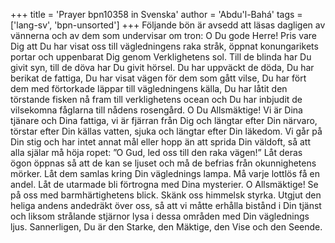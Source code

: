 +++
title = 'Prayer bpn10358 in Svenska'
author = 'Abdu'l-Bahá'
tags = ['lang-sv', 'bpn-unsorted']
+++
Följande bön är avsedd att läsas dagligen av vännerna och av dem som undervisar om tron:
O Du gode Herre! Pris vare Dig att Du har visat oss till vägledningens raka stråk, öppnat konungarikets portar och uppenbarat Dig genom Verklighetens sol. Till de blinda har Du givit syn, till de döva har Du givit hörsel. Du har uppväckt de döda, Du har berikat de fattiga, Du har visat vägen för dem som gått vilse, Du har fört dem med förtorkade läppar till vägledningens källa, Du har låtit den törstande fisken nå fram till verklighetens ocean och Du har inbjudit de vilsekomna fåglarna till nådens rosengård.
O Du Allsmäktige! Vi är Dina tjänare och Dina fattiga, vi är fjärran från Dig och längtar efter Din närvaro, törstar efter Din källas vatten, sjuka och längtar efter Din läkedom. Vi går på Din stig och har intet annat mål eller hopp än att sprida Din väldoft, så att alla själar må höja ropet: ”O Gud, led oss till den raka vägen!” Låt deras ögon öppnas så att de kan se ljuset och må de befrias från okunnighetens mörker. Låt dem samlas kring Din väglednings lampa. Må varje lottlös få en andel. Låt de utarmade bli förtrogna med Dina mysterier.
O Allsmäktige! Se på oss med barmhärtighetens blick. Skänk oss himmelsk styrka. Utgjut den heliga andens andedräkt över oss, så att vi måtte erhålla bistånd i Din tjänst och liksom strålande stjärnor lysa i dessa områden med Din väglednings ljus.
Sannerligen, Du är den Starke, den Mäktige, den Vise och den Seende.
